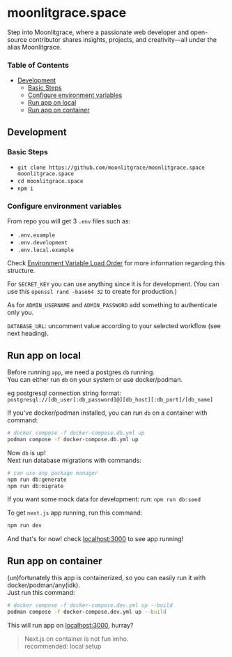# moonlitgrace.space

Step into Moonlitgrace, where a passionate web developer and open-source contributor shares insights, projects, and creativity—all under the alias Moonlitgrace.

### Table of Contents

- [Development](#development)
  - [Basic Steps](#basic-steps)
  - [Configure environment variables](#configure-environment-variables)
  - [Run app on local](#run-app-on-local)
  - [Run app on container](#run-app-on-container)

## Development

### Basic Steps

- `git clone https://github.com/moonlitgrace/moonlitgrace.space moonlitgrace.space`
- `cd moonlitgrace.space`
- `npm i`

### Configure environment variables

From repo you will get 3 `.env` files such as:

- `.env.example`
- `.env.development`
- `.env.local.example`

Check [Environment Variable Load Order](https://nextjs.org/docs/pages/building-your-application/configuring/environment-variables#environment-variable-load-order) for more information regarding this structure.

For `SECRET_KEY` you can use anything since it is for development. (You can use this `openssl rand -base64 32` to create for production.)

As for `ADMIN_USERNAME` and `ADMIN_PASSWORD` add something to authenticate only you.

`DATABASE_URL`: uncomment value according to your selected workflow (see next heading).

## Run app on local

Before running `app`, we need a postgres `db` running.\
You can either run `db` on your system or use docker/podman.

eg postgresql connection string format: `postgresql://[db_user[:db_password]@][db_host][:db_port]/[db_name]`

If you've docker/podman installed, you can run `db` on a container with command:

```bash
# docker compose -f docker-compose.db.yml up
podman compose -f docker-compose.db.yml up
```

Now `db` is up!\
Next run database migrations with commands:

```bash
# can use any package manager
npm run db:generate
npm run db:migrate
```

If you want some mock data for development: run: `npm run db:seed`

To get `next.js` app running, run this command:

```bash
npm run dev
```

And that's for now! check [localhost:3000](https://localhost:3000) to see app running!

## Run app on container

(un)fortunately this app is containerized, so you can easily run it with docker/podman/any(idk).\
Just run this command:

```bash
# docker compose -f docker-compose.dev.yml up --build
podman compose -f docker-compose.dev.yml up --build
```

This will run app on [localhost:3000](https://localhost:3000), hurray?

> Next.js on container is not fun imho.\
> recommended: local setup
